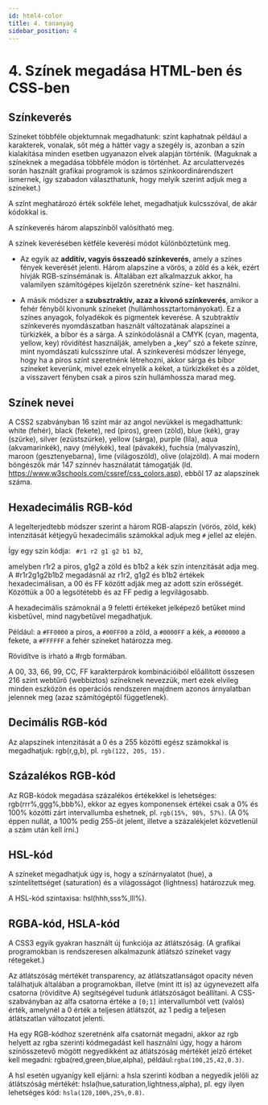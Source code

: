 ```yaml
---
id: html4-color
title: 4. tananyag
sidebar_position: 4
---
```


# 4. Színek megadása HTML-ben és CSS-ben

## Színkeverés

Színeket többféle objektumnak megadhatunk: színt kaphatnak például a karakterek, vonalak, sőt
még a háttér vagy a szegély is, azonban a szín kialakítása minden esetben ugyanazon elvek alapján történik. (Maguknak a színeknek a megadása többféle módon is történhet. Az arculattervezés során használt grafikai programok is számos színkoordinárendszert ismernek, így szabadon választhatunk, hogy melyik szerint adjuk meg a színeket.)

A színt meghatározó érték sokféle lehet, megadhatjuk kulcsszóval, de akár kódokkal is.

A színkeverés három alapszínből valósítható meg.

A színek keverésében kétféle keverési módot különböztetünk meg.

- Az egyik az **additív, vagyis összeadó színkeverés**, amely a színes fények keverését
  jelenti. Három alapszíne a vörös, a zöld és a kék, ezért hívják RGB-színsémának is. Általában ezt alkalmazzuk akkor, ha valamilyen számítógépes kijelzőn szeretnénk színe-
  ket használni.

- A másik módszer a **szubsztraktív, azaz a kivonó színkeverés**, amikor a fehér fényből
  kivonunk színeket (hullámhossztartományokat). Ez a színes anyagok, folyadékok és
  pigmentek keverése. A szubtraktív színkeverés nyomdászatban használt változatának
  alapszínei a türkizkék, a bíbor és a sárga. A színkódolásnál a CMYK (cyan, magenta,
  yellow, key) rövidítést használják, amelyben a „key” szó a fekete színre, mint nyomdászati kulcsszínre utal. A színkeverési módszer lényege, hogy ha a piros színt szeretnénk létrehozni, akkor sárga és bíbor színeket keverünk, mivel ezek elnyelik a kéket, a türkizkéket és a zöldet, a visszavert fényben csak a piros szín hullámhossza marad meg.

## Színek nevei

A CSS2 szabványban 16 színt már az angol nevükkel is megadhattunk: white (fehér), black
(fekete), red (piros), green (zöld), blue (kék), gray (szürke), silver (ezüstszürke), yellow (sárga),
purple (lila), aqua (akvamarinkék), navy (mélykék), teal (pávakék), fuchsia (mályvaszín), maroon
(gesztenyebarna), lime (világoszöld), olive (olajzöld). A mai modern böngészők már 147
színnév használatát támogatják (ld. https://www.w3schools.com/cssref/css_colors.asp), ebből
17 az alapszínek száma.

## Hexadecimális RGB-kód

A legelterjedtebb módszer szerint a három RGB-alapszín (vörös, zöld, kék) intenzitását
kétjegyű hexadecimális számokkal adjuk meg `#` jellel az elején.

Így egy szín kódja: ` #r1 r2 g1 g2 b1 b2`,

amelyben r1r2 a piros, g1g2 a zöld és b1b2 a kék szín intenzitását adja meg. A #r1r2g1g2b1b2
megadásnál az r1r2, g1g2 és b1b2 értékek hexadecimálisan, a 00 és FF között adják meg az adott szín erősségét.
Közöttük a 00 a legsötétebb és az FF pedig a legvilágosabb.

A hexadecimális számoknál a 9 feletti értékeket jelképező betűket mind kisbetűvel, mind nagybetűvel megadhatjuk.

Például: a `#FF0000` a piros, a `#00FF00` a zöld, a `#0000FF` a kék, a `#000000` a fekete, a `#FFFFFF`
a fehér színeket határozza meg.

Rövidítve is írható a #rgb formában.

A 00, 33, 66, 99, CC, FF karakterpárok kombinációiból előállított összesen 216 színt
webtűrő (webbiztos) színeknek nevezzük, mert ezek elvileg minden eszközön és operációs
rendszeren majdnem azonos árnyalatban jelennek meg (azaz számítógéptől függetlenek).

## Decimális RGB-kód

Az alapszínek intenzitását a 0 és a 255 közötti egész számokkal is megadhatjuk:
rgb(r,g,b), pl. `rgb(122, 205, 15).`

## Százalékos RGB-kód

Az RGB-kódok megadása százalékos értékekkel is lehetséges: rgb(rrr%,ggg%,bbb%),
ekkor az egyes komponensek értékei csak a 0% és 100% közötti zárt intervallumba eshetnek,
pl. `rgb(15%, 98%, 57%)`. (A 0% éppen nullát, a 100% pedig 255-öt jelent, illetve a százalékjelet
közvetlenül a szám után kell írni.)

## HSL-kód

A színeket megadhatjuk úgy is, hogy a színárnyalatot (hue), a színtelítettséget (saturation)
és a világosságot (lightness) határozzuk meg.

A HSL-kód szintaxisa: hsl(hhh,sss%,lll%).

## RGBA-kód, HSLA-kód

A CSS3 egyik gyakran használt új funkciója az átlátszóság. (A grafikai programokban is
rendszeresen alkalmazunk átlátszó színeket vagy rétegeket.)

Az átlátszóság mértékét transparency, az átlátszatlanságot opacity néven találhatjuk általában
a programokban, illetve (mint itt is) az úgynevezett alfa csatorna (rövidítve A) segítségével
tudunk átlátszóságot beállítani. A CSS-szabványban az alfa csatorna értéke a `[0;1]` intervallumból vett (valós) érték, amelynél a 0 érték a teljesen átlátszót, az 1 pedig a teljesen átlátszatlan változatot jelenti.

Ha egy RGB-kódhoz szeretnénk alfa csatornát megadni, akkor az rgb helyett az rgba szerinti kódmegadást kell használni úgy, hogy a három színösszetevő mögött negyedikként
az átlátszóság mértékét jelző értéket kell megadni: rgba(red,green,blue,alpha), például:`rgba(100,25,42,0.3)`.

A hsl esetén ugyanígy kell eljárni: a hsla szerinti kódban a negyedik jelöli az átlátszóság mértékét: hsla(hue,saturation,lightness,alpha), pl. egy ilyen lehetséges kód: `hsla(120,100%,25%,0.8)`.

